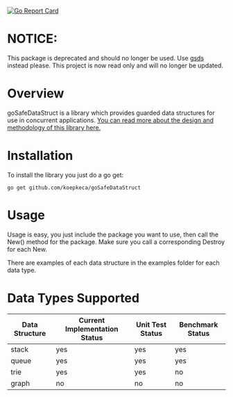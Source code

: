 [![Go Report Card](https://goreportcard.com/badge/github.com/koepkeca/goSafeDataStruct)](https://goreportcard.com/report/github.com/koepkeca/goSafeDataStruct)

# NOTICE:
This package is deprecated and should no longer be used. Use [gsds](https://github.com/koepkeca/gsds) instead please. 
This project is now read only and will no longer be updated.

# Overview

goSafeDataStruct is a library which provides guarded data structures for use in concurrent applications.
[You can read more about the design and methodology of this library here.](https://www.carlkoepke.com/post/godatastruct/) 

# Installation

To install the library you just do a go get:

```
go get github.com/koepkeca/goSafeDataStruct
``` 

# Usage

Usage is easy, you just include the package you want to use, then call the 
New() method for the package. Make sure you call a corresponding Destroy for each
New.

There are examples of each data structure in the examples folder for each data type.

# Data Types Supported
Data Structure | Current Implementation Status | Unit Test Status | Benchmark Status
-----------|-------------------------------|------------------|-------------------
stack | yes | yes | yes
queue | yes | yes | yes
trie | yes | yes | no
graph | no | no | no
